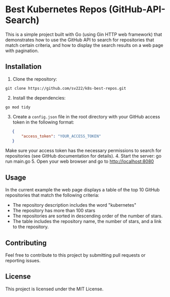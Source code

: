 # Best Kubernetes Repos (GitHub-API-Search)

This is a simple project built with Go (using Gin HTTP web framework) that demonstrates how to use the GitHub API to search for repositories that match certain criteria, and how to display the search results on a web page with pagination.

## Installation

1. Clone the repository:

```shell
git clone https://github.com/sv222/k8s-best-repos.git
```

2. Install the dependencies:

```shell
go mod tidy
```

3. Create a `config.json` file in the root directory with your GitHub access token in the following format:

```json
   {
       "access_token": "YOUR_ACCESS_TOKEN"
   }
```

Make sure your access token has the necessary permissions to search for repositories (see GitHub documentation for details).
4. Start the server: go run main.go
5. Open your web browser and go to <http://localhost:8080>

## Usage

In the current example the web page displays a table of the top 10 GitHub repositories that match the following criteria:

- The repository description includes the word "kubernetes"
- The repository has more than 100 stars
- The repositories are sorted in descending order of the number of stars.
- The table includes the repository name, the number of stars, and a link to the repository.

## Contributing

Feel free to contribute to this project by submitting pull requests or reporting issues.

## License

This project is licensed under the MIT License.
